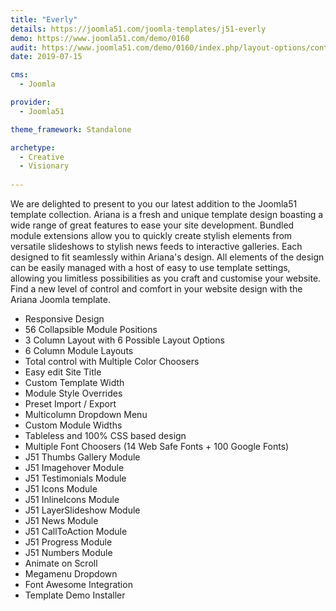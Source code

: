 ```yaml
---
title: "Everly"
details: https://joomla51.com/joomla-templates/j51-everly
demo: https://www.joomla51.com/demo/0160
audit: https://www.joomla51.com/demo/0160/index.php/layout-options/content-sidecol
date: 2019-07-15

cms: 
  - Joomla

provider: 
  - Joomla51

theme_framework: Standalone

archetype:
  - Creative
  - Visionary
  
---
```


We are delighted to present to you our latest addition to the Joomla51 template collection. Ariana is a fresh and unique template design boasting a wide range of great features to ease your site development. Bundled module extensions allow you to quickly create stylish elements from versatile slideshows to stylish news feeds to interactive galleries. Each designed to fit seamlessly within Ariana's design. All elements of the design can be easily managed with a host of easy to use template settings, allowing you limitless possibilities as you craft and customise your website. Find a new level of control and comfort in your website design with the Ariana Joomla template.

* Responsive Design
* 56 Collapsible Module Positions
* 3 Column Layout with 6 Possible Layout Options
* 6 Column Module Layouts
* Total control with Multiple Color Choosers
* Easy edit Site Title
* Custom Template Width
* Module Style Overrides
* Preset Import / Export
* Multicolumn Dropdown Menu
* Custom Module Widths
* Tableless and 100% CSS based design
* Multiple Font Choosers (14 Web Safe Fonts + 100 Google Fonts)
* J51 Thumbs Gallery Module
* J51 Imagehover Module
* J51 Testimonials Module
* J51 Icons Module
* J51 InlineIcons Module
* J51 LayerSlideshow Module
* J51 News Module
* J51 CallToAction Module
* J51 Progress Module
* J51 Numbers Module
* Animate on Scroll
* Megamenu Dropdown
* Font Awesome Integration
* Template Demo Installer
